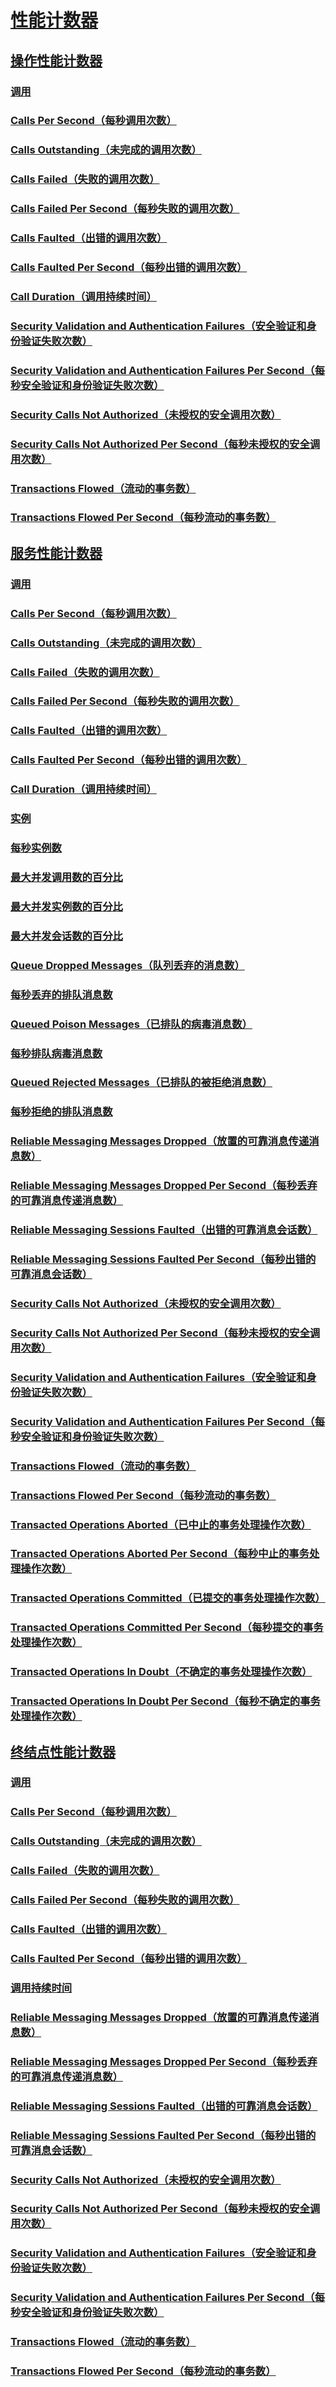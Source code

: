# [性能计数器](index.md)
## [操作性能计数器](operation-performance-counters.md)
### [调用](calls.md)
### [Calls Per Second（每秒调用次数）](calls-per-second.md)
### [Calls Outstanding（未完成的调用次数）](calls-outstanding.md)
### [Calls Failed（失败的调用次数）](calls-failed.md)
### [Calls Failed Per Second（每秒失败的调用次数）](calls-failed-per-second.md)
### [Calls Faulted（出错的调用次数）](calls-faulted.md)
### [Calls Faulted Per Second（每秒出错的调用次数）](calls-faulted-per-second.md)
### [Call Duration（调用持续时间）](call-duration.md)
### [Security Validation and Authentication Failures（安全验证和身份验证失败次数）](security-validation-and-authentication-failures.md)
### [Security Validation and Authentication Failures Per Second（每秒安全验证和身份验证失败次数）](security-validation-and-authentication-failures-per-second.md)
### [Security Calls Not Authorized（未授权的安全调用次数）](security-calls-not-authorized.md)
### [Security Calls Not Authorized Per Second（每秒未授权的安全调用次数）](security-calls-not-authorized-per-second.md)
### [Transactions Flowed（流动的事务数）](transactions-flowed.md)
### [Transactions Flowed Per Second（每秒流动的事务数）](transactions-flowed-per-second.md)
## [服务性能计数器](service-performance-counters.md)
### [调用](service-calls.md)
### [Calls Per Second（每秒调用次数）](service-calls-per-second.md)
### [Calls Outstanding（未完成的调用次数）](service-calls-outstanding.md)
### [Calls Failed（失败的调用次数）](service-calls-failed.md)
### [Calls Failed Per Second（每秒失败的调用次数）](service-calls-failed-per-second.md)
### [Calls Faulted（出错的调用次数）](service-calls-faulted.md)
### [Calls Faulted Per Second（每秒出错的调用次数）](service-calls-faulted-per-second.md)
### [Call Duration（调用持续时间）](service-call-duration.md)
### [实例](instances.md)
### [每秒实例数](instances-per-second.md)
### [最大并发调用数的百分比](percent-of-max-concurrent-calls.md)
### [最大并发实例数的百分比](percent-of-max-concurrent-instances.md)
### [最大并发会话数的百分比](percent-of-max-concurrent-sessions.md)
### [Queue Dropped Messages（队列丢弃的消息数）](queue-dropped-messages.md)
### [每秒丢弃的排队消息数](queue-dropped-messages-per-second.md)
### [Queued Poison Messages（已排队的病毒消息数）](queued-poison-messages.md)
### [每秒排队病毒消息数](queued-poison-messages-per-second.md)
### [Queued Rejected Messages（已排队的被拒绝消息数）](queued-rejected-messages.md)
### [每秒拒绝的排队消息数](queued-rejected-messages-per-second.md)
### [Reliable Messaging Messages Dropped（放置的可靠消息传递消息数）](reliable-messaging-messages-dropped.md)
### [Reliable Messaging Messages Dropped Per Second（每秒丢弃的可靠消息传递消息数）](reliable-messaging-messages-dropped-per-second.md)
### [Reliable Messaging Sessions Faulted（出错的可靠消息会话数）](reliable-messaging-sessions-faulted.md)
### [Reliable Messaging Sessions Faulted Per Second（每秒出错的可靠消息会话数）](reliable-messaging-sessions-faulted-per-second.md)
### [Security Calls Not Authorized（未授权的安全调用次数）](service-security-calls-not-authorized.md)
### [Security Calls Not Authorized Per Second（每秒未授权的安全调用次数）](service-security-calls-not-authorized-per-second.md)
### [Security Validation and Authentication Failures（安全验证和身份验证失败次数）](service-security-validation-and-authentication-failures.md)
### [Security Validation and Authentication Failures Per Second（每秒安全验证和身份验证失败次数）](service-security-validation-and-authentication-failures-per-second.md)
### [Transactions Flowed（流动的事务数）](service-transactions-flowed.md)
### [Transactions Flowed Per Second（每秒流动的事务数）](service-transactions-flowed-per-second.md)
### [Transacted Operations Aborted（已中止的事务处理操作次数）](transacted-operations-aborted.md)
### [Transacted Operations Aborted Per Second（每秒中止的事务处理操作次数）](transacted-operations-aborted-per-second.md)
### [Transacted Operations Committed（已提交的事务处理操作次数）](transacted-operations-committed.md)
### [Transacted Operations Committed Per Second（每秒提交的事务处理操作次数）](transacted-operations-committed-per-second.md)
### [Transacted Operations In Doubt（不确定的事务处理操作次数）](transacted-operations-in-doubt.md)
### [Transacted Operations In Doubt Per Second（每秒不确定的事务处理操作次数）](transacted-operations-in-doubt-per-second.md)
## [终结点性能计数器](endpoint-performance-counters.md)
### [调用](endpoint-calls.md)
### [Calls Per Second（每秒调用次数）](endpoint-calls-per-second.md)
### [Calls Outstanding（未完成的调用次数）](endpoint-calls-outstanding.md)
### [Calls Failed（失败的调用次数）](endpoint-calls-failed.md)
### [Calls Failed Per Second（每秒失败的调用次数）](endpoint-calls-failed-per-second.md)
### [Calls Faulted（出错的调用次数）](endpoint-calls-faulted.md)
### [Calls Faulted Per Second（每秒出错的调用次数）](endpoint-calls-faulted-per-second.md)
### [调用持续时间](endpoint-call-duration.md)
### [Reliable Messaging Messages Dropped（放置的可靠消息传递消息数）](endpoint-reliable-messaging-messages-dropped.md)
### [Reliable Messaging Messages Dropped Per Second（每秒丢弃的可靠消息传递消息数）](endpoint-reliable-messaging-messages-dropped-per-second.md)
### [Reliable Messaging Sessions Faulted（出错的可靠消息会话数）](endpoint-reliable-messaging-sessions-faulted.md)
### [Reliable Messaging Sessions Faulted Per Second（每秒出错的可靠消息会话数）](endpoint-reliable-messaging-sessions-faulted-per-second.md)
### [Security Calls Not Authorized（未授权的安全调用次数）](endpoint-security-calls-not-authorized.md)
### [Security Calls Not Authorized Per Second（每秒未授权的安全调用次数）](endpoint-security-calls-not-authorized-per-second.md)
### [Security Validation and Authentication Failures（安全验证和身份验证失败次数）](endpoint-security-validation-and-authentication-failures.md)
### [Security Validation and Authentication Failures Per Second（每秒安全验证和身份验证失败次数）](endpoint-security-validation-and-authentication-failures-per-second.md)
### [Transactions Flowed（流动的事务数）](endpoint-transactions-flowed.md)
### [Transactions Flowed Per Second（每秒流动的事务数）](endpoint-transactions-flowed-per-second.md)
